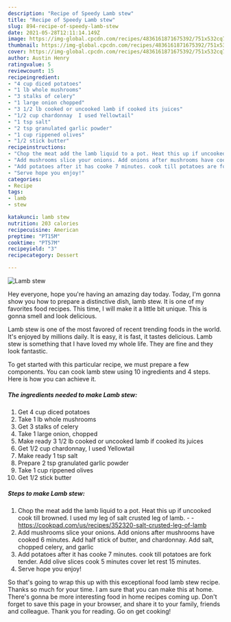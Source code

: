 ```yaml
---
description: "Recipe of Speedy Lamb stew"
title: "Recipe of Speedy Lamb stew"
slug: 894-recipe-of-speedy-lamb-stew
date: 2021-05-28T12:11:14.149Z
image: https://img-global.cpcdn.com/recipes/4836161871675392/751x532cq70/lamb-stew-recipe-main-photo.jpg
thumbnail: https://img-global.cpcdn.com/recipes/4836161871675392/751x532cq70/lamb-stew-recipe-main-photo.jpg
cover: https://img-global.cpcdn.com/recipes/4836161871675392/751x532cq70/lamb-stew-recipe-main-photo.jpg
author: Austin Henry
ratingvalue: 5
reviewcount: 15
recipeingredient:
- "4 cup diced potatoes"
- "1 lb whole mushrooms"
- "3 stalks of celery"
- "1 large onion chopped"
- "3 1/2 lb cooked or uncooked lamb if cooked its juices"
- "1/2 cup chardonnay  I used Yellowtail"
- "1 tsp salt"
- "2 tsp granulated garlic powder"
- "1 cup rippened olives"
- "1/2 stick butter"
recipeinstructions:
- "Chop the meat add the lamb liquid to a pot. Heat this up if uncooked cook till browned. I used my leg of salt crusted leg of lamb.  https://cookpad.com/us/recipes/352320-salt-crusted-leg-of-lamb"
- "Add mushrooms slice your onions. Add onions after mushrooms have cooked 6 minutes.  Add half stick of butter, and chardonnay.  Add salt, chopped celery, and garlic"
- "Add potatoes after it has cooke 7 minutes. cook till potatoes are fork tender. Add olive slices cook 5 minutes cover let rest 15 minutes."
- "Serve hope you enjoy!"
categories:
- Recipe
tags:
- lamb
- stew

katakunci: lamb stew 
nutrition: 203 calories
recipecuisine: American
preptime: "PT15M"
cooktime: "PT57M"
recipeyield: "3"
recipecategory: Dessert

---
```



![Lamb stew](https://img-global.cpcdn.com/recipes/4836161871675392/751x532cq70/lamb-stew-recipe-main-photo.jpg)

Hey everyone, hope you're having an amazing day today. Today, I'm gonna show you how to prepare a distinctive dish, lamb stew. It is one of my favorites food recipes. This time, I will make it a little bit unique. This is gonna smell and look delicious.

Lamb stew is one of the most favored of recent trending foods in the world. It's enjoyed by millions daily. It is easy, it is fast, it tastes delicious. Lamb stew is something that I have loved my whole life. They are fine and they look fantastic.




To get started with this particular recipe, we must prepare a few components. You can cook lamb stew using 10 ingredients and 4 steps. Here is how you can achieve it.

<!--inarticleads1-->

##### The ingredients needed to make Lamb stew:

1. Get 4 cup diced potatoes
1. Take 1 lb whole mushrooms
1. Get 3 stalks of celery
1. Take 1 large onion, chopped
1. Make ready 3 1/2 lb cooked or uncooked lamb if cooked its juices
1. Get 1/2 cup chardonnay,  I used Yellowtail
1. Make ready 1 tsp salt
1. Prepare 2 tsp granulated garlic powder
1. Take 1 cup rippened olives
1. Get 1/2 stick butter




<!--inarticleads2-->

##### Steps to make Lamb stew:

1. Chop the meat add the lamb liquid to a pot. Heat this up if uncooked cook till browned. I used my leg of salt crusted leg of lamb. -  - https://cookpad.com/us/recipes/352320-salt-crusted-leg-of-lamb
1. Add mushrooms slice your onions. Add onions after mushrooms have cooked 6 minutes.  Add half stick of butter, and chardonnay.  Add salt, chopped celery, and garlic
1. Add potatoes after it has cooke 7 minutes. cook till potatoes are fork tender. Add olive slices cook 5 minutes cover let rest 15 minutes.
1. Serve hope you enjoy!




So that's going to wrap this up with this exceptional food lamb stew recipe. Thanks so much for your time. I am sure that you can make this at home. There's gonna be more interesting food in home recipes coming up. Don't forget to save this page in your browser, and share it to your family, friends and colleague. Thank you for reading. Go on get cooking!
